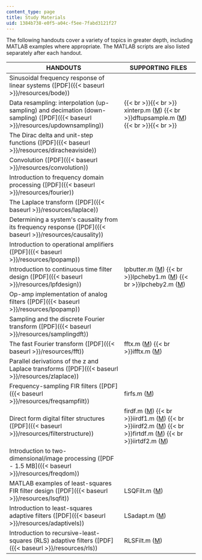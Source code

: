 ```yaml
---
content_type: page
title: Study Materials
uid: 1384b738-e0f5-a04c-f5ee-7fabd3121f27
---
```


The following handouts cover a variety of topics in greater depth, including MATLAB examples where appropriate. The MATLAB scripts are also listed separately after each handout.

| HANDOUTS | SUPPORTING FILES |
| --- | --- |
| Sinusoidal frequency response of linear systems ([PDF]({{< baseurl >}}/resources/bode)) | &nbsp; |
| Data resampling: interpolation (up-sampling) and decimation (down-sampling) ([PDF]({{< baseurl >}}/resources/updownsampling)) |  {{< br >}}{{< br >}} xinterp.m ([M](/courses/mechanical-engineering/2-161-signal-processing-continuous-and-discrete-fall-2008/study-materials/xinterp.m))  {{< br >}}dftupsample.m ([M](/courses/mechanical-engineering/2-161-signal-processing-continuous-and-discrete-fall-2008/study-materials/dftupsample.m)) {{< br >}}{{< br >}}  |
| The Dirac delta and unit-step functions ([PDF]({{< baseurl >}}/resources/diracheaviside)) | &nbsp; |
| Convolution ([PDF]({{< baseurl >}}/resources/convolution)) | &nbsp; |
| Introduction to frequency domain processing ([PDF]({{< baseurl >}}/resources/fourier)) | &nbsp; |
| The Laplace transform ([PDF]({{< baseurl >}}/resources/laplace)) | &nbsp; |
| Determining a system's causality from its frequency response ([PDF]({{< baseurl >}}/resources/causality)) | &nbsp; |
| Introduction to operational amplifiers ([PDF]({{< baseurl >}}/resources/lpopamp)) | &nbsp; |
| Introduction to continuous time filter design ([PDF]({{< baseurl >}}/resources/lpfdesign)) | lpbutter.m ([M](/courses/mechanical-engineering/2-161-signal-processing-continuous-and-discrete-fall-2008/study-materials/lpbutter.m))  {{< br >}}lpcheby1.m ([M](/courses/mechanical-engineering/2-161-signal-processing-continuous-and-discrete-fall-2008/study-materials/lpcheby1.m))  {{< br >}}lpcheby2.m ([M](/courses/mechanical-engineering/2-161-signal-processing-continuous-and-discrete-fall-2008/study-materials/lpcheby2.m)) |
| Op-amp implementation of analog filters ([PDF]({{< baseurl >}}/resources/lpopamp)) | &nbsp; |
| Sampling and the discrete Fourier transform ([PDF]({{< baseurl >}}/resources/samplingdft)) | &nbsp; |
| The fast Fourier transform ([PDF]({{< baseurl >}}/resources/fft)) | fftx.m ([M](/courses/mechanical-engineering/2-161-signal-processing-continuous-and-discrete-fall-2008/study-materials/fftx.m))  {{< br >}}ifftx.m ([M](/courses/mechanical-engineering/2-161-signal-processing-continuous-and-discrete-fall-2008/study-materials/ifftx.m)) |
| Parallel derivations of the z and Laplace transforms ([PDF]({{< baseurl >}}/resources/zlaplace)) | &nbsp; |
| Frequency-sampling FIR filters ([PDF]({{< baseurl >}}/resources/freqsampfilt)) | firfs.m ([M](/courses/mechanical-engineering/2-161-signal-processing-continuous-and-discrete-fall-2008/study-materials/firfs.m)) |
| Direct form digital filter structures ([PDF]({{< baseurl >}}/resources/filterstructure)) | firdf.m ([M](/courses/mechanical-engineering/2-161-signal-processing-continuous-and-discrete-fall-2008/study-materials/firdf.m))  {{< br >}}iirdf1.m ([M](/courses/mechanical-engineering/2-161-signal-processing-continuous-and-discrete-fall-2008/study-materials/iirdf1.m))  {{< br >}}iirdf2.m ([M](/courses/mechanical-engineering/2-161-signal-processing-continuous-and-discrete-fall-2008/study-materials/iirdf2.m))  {{< br >}}firtdf.m ([M](/courses/mechanical-engineering/2-161-signal-processing-continuous-and-discrete-fall-2008/study-materials/firtdf.m))  {{< br >}}iirtdf2.m ([M](/courses/mechanical-engineering/2-161-signal-processing-continuous-and-discrete-fall-2008/study-materials/iirtdf2.m)) |
| Introduction to two-dimensional/image processing ([PDF - 1.5 MB]({{< baseurl >}}/resources/freqdom)) | &nbsp; |
| MATLAB examples of least-squares FIR filter design ([PDF]({{< baseurl >}}/resources/lsqfit)) | LSQFilt.m ([M](/courses/mechanical-engineering/2-161-signal-processing-continuous-and-discrete-fall-2008/study-materials/LSQFilt.m)) |
| Introduction to least-squares adaptive filters ([PDF]({{< baseurl >}}/resources/adaptivels)) | LSadapt.m ([M](/courses/mechanical-engineering/2-161-signal-processing-continuous-and-discrete-fall-2008/study-materials/LSadapt.m)) |
| Introduction to recursive-least-squares (RLS) adaptive filters ([PDF]({{< baseurl >}}/resources/rls)) | RLSFilt.m ([M](/courses/mechanical-engineering/2-161-signal-processing-continuous-and-discrete-fall-2008/study-materials/RLSFilt.m))